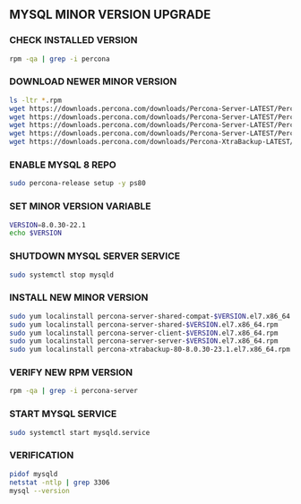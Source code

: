 ## MYSQL MINOR VERSION UPGRADE

### CHECK INSTALLED VERSION
```sh
rpm -qa | grep -i percona
```

### DOWNLOAD NEWER MINOR VERSION
```sh
ls -ltr *.rpm
wget https://downloads.percona.com/downloads/Percona-Server-LATEST/Percona-Server-8.0.30-22/binary/redhat/7/x86_64/percona-server-shared-compat-8.0.30-22.1.el7.x86_64.rpm
wget https://downloads.percona.com/downloads/Percona-Server-LATEST/Percona-Server-8.0.30-22/binary/redhat/7/x86_64/percona-server-shared-8.0.30-22.1.el7.x86_64.rpm
wget https://downloads.percona.com/downloads/Percona-Server-LATEST/Percona-Server-8.0.30-22/binary/redhat/7/x86_64/percona-server-client-8.0.30-22.1.el7.x86_64.rpm
wget https://downloads.percona.com/downloads/Percona-Server-LATEST/Percona-Server-8.0.30-22/binary/redhat/7/x86_64/percona-server-server-8.0.30-22.1.el7.x86_64.rpm
wget https://downloads.percona.com/downloads/Percona-XtraBackup-LATEST/Percona-XtraBackup-8.0.30-23/binary/redhat/7/x86_64/percona-xtrabackup-80-8.0.30-23.1.el7.x86_64.rpm
```

### ENABLE MYSQL 8 REPO
```sh
sudo percona-release setup -y ps80
```

### SET MINOR VERSION VARIABLE
```sh
VERSION=8.0.30-22.1
echo $VERSION
```

### SHUTDOWN MYSQL SERVER SERVICE
```sh
sudo systemctl stop mysqld
```

### INSTALL NEW MINOR VERSION
```sh
sudo yum localinstall percona-server-shared-compat-$VERSION.el7.x86_64.rpm
sudo yum localinstall percona-server-shared-$VERSION.el7.x86_64.rpm
sudo yum localinstall percona-server-client-$VERSION.el7.x86_64.rpm
sudo yum localinstall percona-server-server-$VERSION.el7.x86_64.rpm
sudo yum localinstall percona-xtrabackup-80-8.0.30-23.1.el7.x86_64.rpm
```

### VERIFY NEW RPM VERSION
```sh
rpm -qa | grep -i percona-server
```

### START MYSQL SERVICE
```sh
sudo systemctl start mysqld.service
```

### VERIFICATION
```sh
pidof mysqld
netstat -ntlp | grep 3306
mysql --version
```
